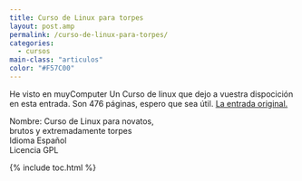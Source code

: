 ```yaml
---
title: Curso de Linux para torpes
layout: post.amp
permalink: /curso-de-linux-para-torpes/
categories:
  - cursos
main-class: "articulos"
color: "#F57C00"
---
```

He visto en muyComputer Un Curso de linux que dejo a vuestra dispocición en esta entrada. Son 476 páginas, espero que sea útil. <a target="_blank" href="http://muycomputer.com/FrontOffice/Descargas/descargasDet/_1uNIBmdIw8dr9yQoy7NTGiHuDeD7pahCf-9B3F8SxBf4m7acI1yRCSQnb5TT-5TW">La entrada original.</a>
<div >
<amp-img on="tap:lightbox1" role="button" tabindex="0" layout="responsive" src="http://muycomputer.com/files/264-30746-DESTACADA/Curso_Linux_ACastro.jpg" alt="Portada Curso" />
</div>
<div >
  Nombre: Curso de Linux para novatos, <br /> brutos y extremadamente torpes <br /> Idioma Español <br /> Licencia GPL 
<p>
<a href="http://muycomputer.com/files/302-14956-FICHEROLAB/Curso_Linux_ACastro.pdf"><amp-img on="tap:lightbox1" role="button" tabindex="0" layout="responsive" src="https://lh4.ggpht.com/_IlK2pNFFgGM/TTGW5XRJ6FI/AAAAAAAAAQU/7AeQSIC57tM/descargar.gif" alt="Descargar" /></a> </p></div>



{% include toc.html %}
